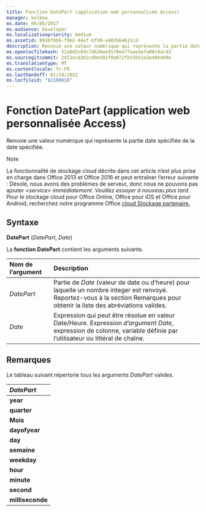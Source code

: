 ```yaml
---
title: Fonction DatePart (application web personnalisée Access)
manager: kelbow
ms.date: 09/05/2017
ms.audience: Developer
ms.localizationpriority: medium
ms.assetid: 8936f0b6-f9b2-44ef-bf90-e482b64611cd
description: Renvoie une valeur numérique qui représente la partie date spécifiée de la date spécifiée.
ms.openlocfilehash: 52a0d5c69c74626ee91f0ee77aaedafa08c8acd3
ms.sourcegitcommit: 2411ec8262cd0ed92f8a072fb53b51e3e496d49e
ms.translationtype: MT
ms.contentlocale: fr-FR
ms.lasthandoff: 01/24/2022
ms.locfileid: "62180018"
---
```

# <a name="datepart-function-access-custom-web-app"></a>Fonction DatePart (application web personnalisée Access)

Renvoie une valeur numérique qui représente la partie date spécifiée de la date spécifiée.
  
> [!NOTE]
> La fonctionnalité de stockage cloud décrite dans cet article n’est plus prise en charge dans Office 2013 et Office 2016 et peut entraîner l’erreur suivante : Désolé, nous avons des problèmes de serveur, donc nous ne pouvons pas ajouter *\<service\> immédiatement. Veuillez essayer à nouveau plus tard.*
> Pour le stockage cloud pour Office Online, Office pour iOS et Office pour Android, recherchez notre programme Office [cloud Stockage partenaire.](https://dev.office.com/programs/officecloudstorage)
  
## <a name="syntax"></a>Syntaxe

**DatePart** (*DatePart*, *Date*)
  
La **fonction DatePart** contient les arguments suivants.
  
|**Nom de l’argument**|**Description**|
|:-----|:-----|
| *DatePart*  <br/> |Partie de *Date*  (valeur de date ou d’heure) pour laquelle un nombre integer est renvoyé. Reportez-vous à la section Remarques pour obtenir la liste des abréviations valides.  <br/> |
| *Date*  <br/> |Expression qui peut être résolue en valeur Date/Heure. Expression *d’argument Date,* expression de colonne, variable définie par l’utilisateur ou littéral de chaîne.  <br/> |

## <a name="remarks"></a>Remarques

Le tableau suivant répertorie tous les arguments *DatePart* valides.
  
|***DatePart***|
|:-----|
|**year** <br/> |
|**quarter** <br/> |
|**Mois** <br/> |
|**dayofyear** <br/> |
|**day** <br/> |
|**semaine** <br/> |
|**weekday** <br/> |
|**hour** <br/> |
|**minute** <br/> |
|**second** <br/> |
|**milliseconde** <br/> |
